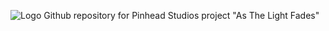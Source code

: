 ![Logo](logo)
Github repository for Pinhead Studios project "As The Light Fades"

[Logo]: https://www.github.com/Pinhead-Studios/As-The-Light-Fades/Assets/UI/Images/Logo.png "As The Light Fades Logo"
